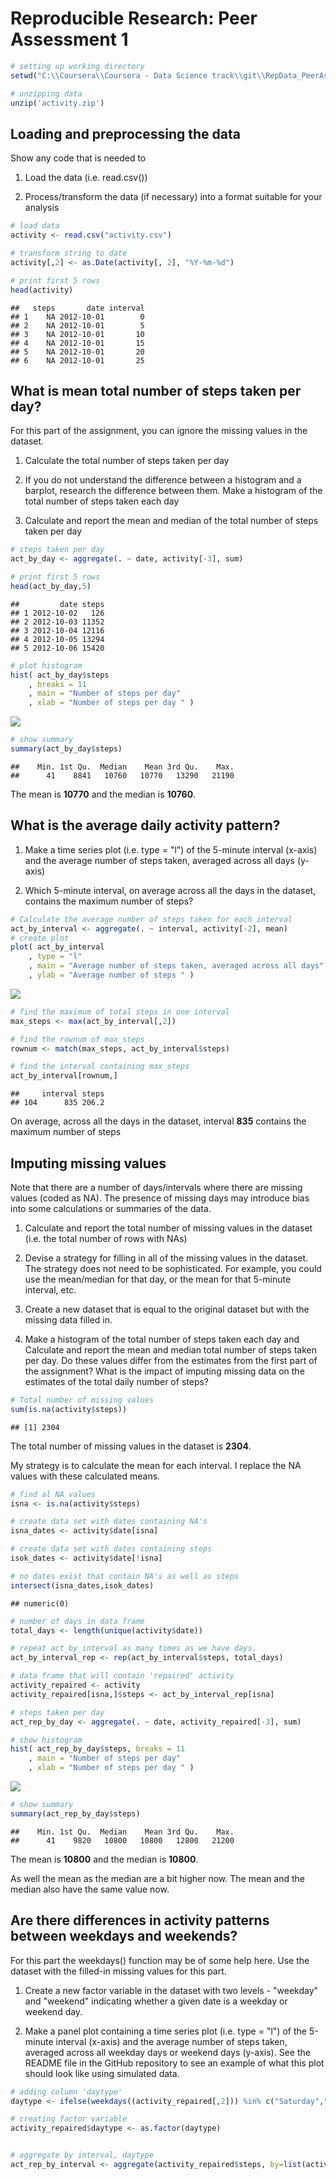 # Reproducible Research: Peer Assessment 1


```r
# setting up working directory
setwd("C:\\Coursera\\Coursera - Data Science track\\git\\RepData_PeerAssessment1")

# unzipping data
unzip('activity.zip')
```

## Loading and preprocessing the data
Show any code that is needed to

1. Load the data (i.e. read.csv())

2. Process/transform the data (if necessary) into a format suitable for your analysis


```r
# load data
activity <- read.csv("activity.csv")

# transform string to date
activity[,2] <- as.Date(activity[, 2], "%Y-%m-%d")

# print first 5 rows
head(activity)
```

```
##   steps       date interval
## 1    NA 2012-10-01        0
## 2    NA 2012-10-01        5
## 3    NA 2012-10-01       10
## 4    NA 2012-10-01       15
## 5    NA 2012-10-01       20
## 6    NA 2012-10-01       25
```

## What is mean total number of steps taken per day?
For this part of the assignment, you can ignore the missing values in the dataset.

1. Calculate the total number of steps taken per day

2. If you do not understand the difference between a histogram and a barplot, research the difference between them. Make a histogram of the total number of steps taken each day


3. Calculate and report the mean and median of the total number of steps taken per day


```r
# steps taken per day
act_by_day <- aggregate(. ~ date, activity[-3], sum)

# print first 5 rows
head(act_by_day,5)
```

```
##         date steps
## 1 2012-10-02   126
## 2 2012-10-03 11352
## 3 2012-10-04 12116
## 4 2012-10-05 13294
## 5 2012-10-06 15420
```

```r
# plot histogram
hist( act_by_day$steps
    , breaks = 11
    , main = "Number of steps per day"
    , xlab = "Number of steps per day " )
```

![](PA1_template_files/figure-html/unnamed-chunk-3-1.png) 

```r
# show summary
summary(act_by_day$steps)
```

```
##    Min. 1st Qu.  Median    Mean 3rd Qu.    Max. 
##      41    8841   10760   10770   13290   21190
```



The mean is **10770** and the median is **10760**.

## What is the average daily activity pattern?
1. Make a time series plot (i.e. type = "l") of the 5-minute interval (x-axis) and the average number of steps taken, averaged across all days (y-axis)

2. Which 5-minute interval, on average across all the days in the dataset, contains the maximum number of steps?




```r
# Calculate the average number of steps taken for each interval
act_by_interval <- aggregate(. ~ interval, activity[-2], mean)
# create plot
plot( act_by_interval
    , type = "l"
    , main = "Average number of steps taken, averaged across all days"
    , ylab = "Average number of steps " )
```

![](PA1_template_files/figure-html/unnamed-chunk-5-1.png) 


```r
# find the maximum of total steps in one interval
max_steps <- max(act_by_interval[,2])

# find the rownum of max_steps
rownum <- match(max_steps, act_by_interval$steps)

# find the interval containing max_steps
act_by_interval[rownum,]
```

```
##     interval steps
## 104      835 206.2
```

On average, across all the days in the dataset, interval **835** contains the maximum number of steps

## Imputing missing values
Note that there are a number of days/intervals where there are missing values (coded as NA). The presence of missing days may introduce bias into some calculations or summaries of the data.

1. Calculate and report the total number of missing values in the dataset (i.e. the total number of rows with NAs)

2. Devise a strategy for filling in all of the missing values in the dataset. The strategy does not need to be sophisticated. For example, you could use the mean/median for that day, or the mean for that 5-minute interval, etc.

3. Create a new dataset that is equal to the original dataset but with the missing data filled in.

4. Make a histogram of the total number of steps taken each day and Calculate and report the mean and median total number of steps taken per day. Do these values differ from the estimates from the first part of the assignment? What is the impact of imputing missing data on the estimates of the total daily number of steps?


```r
# Total number of missing values
sum(is.na(activity$steps))
```

```
## [1] 2304
```


The total number of missing values in the dataset is **2304**.


My strategy is to calculate the mean for each interval. I replace the NA values with these calculated means.



```r
# find al NA values
isna <- is.na(activity$steps)

# create data set with dates containing NA's
isna_dates <- activity$date[isna]

# create data set with dates containing steps
isok_dates <- activity$date[!isna]

# no dates exist that contain NA's as well as steps
intersect(isna_dates,isok_dates)
```

```
## numeric(0)
```

```r
# number of days in data frame
total_days <- length(unique(activity$date))

# repeat act_by_interval as many times as we have days.
act_by_interval_rep <- rep(act_by_interval$steps, total_days)

# data frame that will contain 'repaired' activity
activity_repaired <- activity
activity_repaired[isna,]$steps <- act_by_interval_rep[isna]
```



```r
# steps taken per day
act_rep_by_day <- aggregate(. ~ date, activity_repaired[-3], sum)

# show histogram
hist( act_rep_by_day$steps, breaks = 11
    , main = "Number of steps per day"
    , xlab = "Number of steps per day " )
```

![](PA1_template_files/figure-html/unnamed-chunk-10-1.png) 

```r
# show summary
summary(act_rep_by_day$steps)
```

```
##    Min. 1st Qu.  Median    Mean 3rd Qu.    Max. 
##      41    9820   10800   10800   12800   21200
```



The mean is **10800** and the median is **10800**.

As well the mean as the median are a bit higher now. The mean and the median also have the same value now.


## Are there differences in activity patterns between weekdays and weekends?
For this part the weekdays() function may be of some help here. Use the dataset with the filled-in missing values for this part.

1. Create a new factor variable in the dataset with two levels - "weekday" and "weekend" indicating whether a given date is a weekday or weekend day.

2. Make a panel plot containing a time series plot (i.e. type = "l") of the 5-minute interval (x-axis) and the average number of steps taken, averaged across all weekday days or weekend days (y-axis). See the README file in the GitHub repository to see an example of what this plot should look like using simulated data.



```r
# adding column 'daytype'
daytype <- ifelse(weekdays((activity_repaired[,2])) %in% c("Saturday","Sunday"), "weekend","weekday")

# creating factor variable
activity_repaired$daytype <- as.factor(daytype)


# aggregate by interval, daytype
act_rep_by_interval <- aggregate(activity_repaired$steps, by=list(activity_repaired$interval,activity_repaired$daytype), FUN=mean)
```




